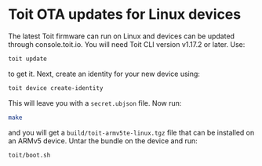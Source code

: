 # Toit OTA updates for Linux devices

The latest Toit firmware can run on Linux and devices can be updated through console.toit.io. You will need Toit CLI version v1.17.2 or later. Use:

``` sh
toit update
```

to get it. Next, create an identity for your new device using:

``` sh
toit device create-identity
```

This will leave you with a `secret.ubjson` file. Now run:

``` sh
make
```

and you will get a `build/toit-armv5te-linux.tgz` file that can be installed on an ARMv5 device. Untar the bundle
on the device and run:

``` sh
toit/boot.sh
```
